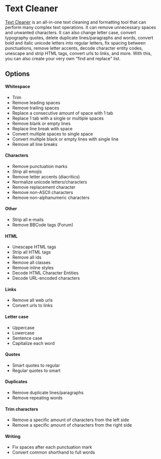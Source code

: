 # Text Cleaner

[Text Cleaner](https://textcleaner.net) is an all-in-one text cleaning and formatting tool that can perform many complex text operations. It can remove unnecessary spaces and unwanted characters. It can also change letter case, convert typography quotes, delete duplicate lines/paragraphs and words, convert bold and italic unicode letters into regular letters, fix spacing between punctuations, remove letter accents, decode character entity codes, unescape and strip HTML tags, convert urls to links, and more. With this, you can also create your very own "find and replace" list.

## Options
#### Whitespace
* Trim
* Remove leading spaces
* Remove trailing spaces
* Replace a consecutive amount of space with 1 tab
* Replace 1 tab with a single or multiple spaces
* Remove blank or empty lines
* Replace line break with space
* Convert multiple spaces to single space
* Convert multiple black or empty lines with single line
* Remove all line breaks

#### Characters
* Remove punctuation marks
* Strip all emojis
* Remove letter accents (diacritics)
* Normalize unicode letters/characters
* Remove replacement character
* Remove non-ASCII characters
* Remove non-alphanumeric characters

#### Other
* Strip all e-mails
* Remove BBCode tags (Forum)

#### HTML
* Unescape HTML tags
* Strip all HTML tags
* Remove all ids
* Remove all classes
* Remove inline styles
* Decode HTML Character Entities
* Decode URL-encoded characters

#### Links
* Remove all web urls
* Convert urls to links

#### Letter case
* Uppercase
* Lowercase
* Sentence case
* Capitalize each word

#### Quotes
* Smart quotes to regular
* Regular quotes to smart

#### Duplicates
* Remove duplicate lines/paragraphs
* Remove repeating words

#### Trim characters
* Remove a specific amount of characters from the left side
* Remove a specific amount of characters from the right side

#### Writing
* Fix spaces after each punctuation mark
* Convert common shorthand to full words
